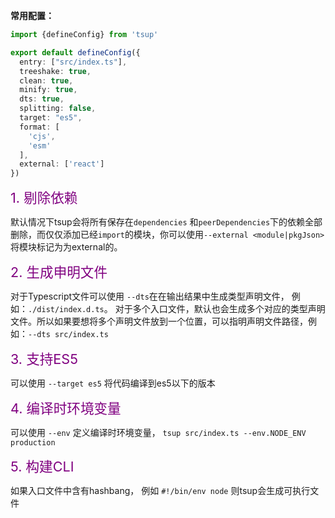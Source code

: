 

**常用配置：**

```typescript
import {defineConfig} from 'tsup'

export default defineConfig({
  entry: ["src/index.ts"],
  treeshake: true,
  clean: true,
  minify: true,
  dts: true,
  splitting: false,
  target: "es5",
  format: [
    'cjs',
    'esm'
  ],
  external: ['react']
})
```



<span style="font-size:1.35rem; color: purple">1. 剔除依赖</span>

默认情况下tsup会将所有保存在`dependencies` 和`peerDependencies`下的依赖全部删除，而仅仅添加已经`import`的模块，你可以使用`--external <module|pkgJson>` 将模块标记为为external的。



<span style="font-size:1.35rem; color: purple">2. 生成申明文件</span>

对于Typescript文件可以使用 `--dts`在在输出结果中生成类型声明文件， 例如：`./dist/index.d.ts`。 对于多个入口文件，默认也会生成多个对应的类型声明文件。所以如果要想将多个声明文件放到一个位置，可以指明声明文件路径，例如：`--dts src/index.ts`



<span style="font-size:1.35rem; color: purple">3. 支持ES5</span>

可以使用 `--target es5` 将代码编译到es5以下的版本



<span style="font-size:1.35rem; color: purple">4. 编译时环境变量</span>

可以使用 `--env` 定义编译时环境变量， `tsup src/index.ts --env.NODE_ENV production`



<span style="font-size:1.35rem; color: purple">5. 构建CLI</span>

如果入口文件中含有hashbang， 例如 `#!/bin/env node` 则tsup会生成可执行文件

